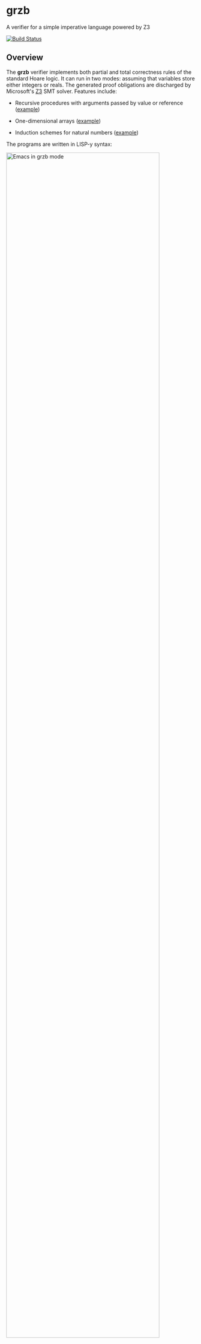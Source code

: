 # grzb

A verifier for a simple imperative language powered by Z3

[![Build Status](https://api.travis-ci.org/maciejpirog/grzb.png?branch=master)](http://travis-ci.org/maciejpirog/grzb)

## Overview

The __grzb__ verifier implements both partial and total correctness rules of the standard Hoare logic. It can run in two modes: assuming that variables store either integers or reals. The generated proof obligations are discharged by Microsoft's [Z3](https://github.com/Z3Prover/z3) SMT solver. Features include:

- Recursive procedures with arguments passed by value or reference ([example](examples/fib.imp))

- One-dimensional arrays ([example](examples/array-max.imp))

- Induction schemes for natural numbers ([example](examples/even.imp))

The programs are written in LISP-y syntax:

<img alt="Emacs in grzb mode" src="https://raw.githubusercontent.com/maciejpirog/grzb/master/other/screenshot1.png" width="90%">

In terminal:

```
$ cat examples/mult.imp                                                  
(begin
  (assert {init m k})
  (res := 0)
  (while {= (* init-m init-k) (+ res (* m k))}
    (not (= k 0))
    (begin
      (res := (+ res m))
      (k := (- k 1))))
  (assert {= res (* init-m init-k)}))
$ grzb examples/mult.imp
ok
```

## Run using Docker

__grzb__ is available on [Docker Hub](https://hub.docker.com/repository/docker/maciejpirog/grzb/general). Just remember to bind the directory that contains the program you want to verify to the container's `/home` directory:

```
docker run --rm -t -v ~/projects/grzb/examples:/home maciejpirog/grzb:latest -v factorial.imp
```

Note that `-v factorial.imp` are the arguments given to __grzb__, where `factorial.imp` is a file stored in the `~/projects/grzb/examples` directory.

:information_source: You can also download and run the Docker __grzb__ image from within Emacs. When in `grzb-mode`, simply hit `C-c C-d C-c` (or `C-c C-d C-p` for verbose output).

## Compile and Run

To compile __grzb__, you need Racket and Z3. For example, the following should do the trick on mac:

```
brew cask install racket
brew install z3
```

Then, make sure to set the `Z3_LIB` variable to point to Z3, e.g.,

```
export Z3_LIB=/usr/local/lib
```

As the next step, install the Racket bindings for Z3:

```
raco pkg install z3
```

Now we are ready to compile __grzb__:

```
cd grzb
raco exe -o grzb src/front/main.rkt
```

We can check if it works:

```
./grzb examples/factorial.imp
```

## Reference Manual

### Arithmetic expressions

```
A-EXPR ::= (A-OP A-EXPR ...)
        |  n
        |  X
        |  (X . A-EXPR)
A-OP   ::= + | - | * | / | %
```

where:

Semantics of the operators is as in Racket, where `%` is equivalent to Racket's `mod`.

`n` stands for a constant.

`X` standas for a variable (which could be any symbol).

`(x . e)` stands for the value of `e`-th cell of the array `x`.

Note that while arrays and variables share names, they are distinct. For example, in an expression `(+ a (a . 2))` the first `a` is a __variable__ (which stores a number), while `(a . 2)` is a value of the cell with index `2` of an __array__ `a`, which has nothing to do with the `a` in the first argument of `+`.

### Boolean expressions

```
B-EXPR ::= (B-OP B-EXPR ...)
        |  (B-CMP A-EXPR ...)
        |  true | false
B-OP   ::= and | or | not | impl | iff
B-CMP  ::= = | > | >= | < | <=
```

where:

`not` requires exactly one argumnet.

`impl` is an implication. In particular, `(impl a b ... c z)` is equivalent to `(impl (and a b ... c) z)`.


### The IMP language

```
PROG ::= (axiom LOG-EXPR) PROG
      |  (check LOG-EXPR) PROG
      |  (define (PROC-NAME X ...) LOG-EXPR LOG-EXPR CMD) PROG
	  |  (define* (PROC-NAME X ...) LOG-EXPR LOG-EXPR A-EXPR CMD) PROG
      |  CMD

CMD ::= (skip)
     |  (begin CMD ...)
     |  (X := A-EXPR)
     |  ((X . A-EXPR) := A-EXPR)
     |  (if B-EXPR CMD CMD)
     |  (while LOG-EXPR B-EXPR CMD)
     |  (while* LOG-EXPR A-EXPR B-EXPR CMD)
     |  (PROC-NAME PROC-ARG ...)
     |  (assert LOG-EXPR)
     |  (dummy-po)
	 
PROC-ARG ::= X
          |  (ref X)
          |  (val X)
          |  A-EXPR
```

#### Programs


`(axiom f)` tells __grzb__ to include `f` as an assumption to every proof obligation. It is used to specify relations, as in the `FACTORIAL` example above. Free variables in every axiom are closed by a universal quantifier, so the following two definitions are equivalent:

```
(axiom {impl (> n 0) (FACTORIAL (- n 1) k) (FACTORIAL n (* k n))})
(axiom {forall (n k) (impl (> n 0) (FACTORIAL (- n 1) k) (FACTORIAL n (* k n)))})
```

Axioms are defined before the main statement of the program:

```
(axiom {FACTORIAL 0 1})
(axiom {impl (> n 0) (FACTORIAL (- n 1) k) (FACTORIAL n (* k n))})
  
(begin
  (assert {>= n 0})
  (res := 1)
  (i := 0)
  (while*
    {and (FACTORIAL i res) (>= i 0) (<= i n)}
    {- n i}
    (< i n)
    (begin
      (i := (+ i 1))
      (res := (* res i))))
  (assert {FACTORIAL n res})))
```

`(check f)` run Z3 on a goal. As in the case of axioms, the formula ```f``` is always closed by a universal quantifier.

`(define (foo x y z) pre post cmd)` defines a recursive procedure named `foo`and arguments `x`, `y`, and `z`. The caller decides if the arguments are passed by value or reference. `pre` and `post` are pre- and postconditions of procedure call respectively. Procedures can be mutually recursive.

`(define* (foo x y z) pre post v cmd)` defines a total recursive procedure. The arithmetic expression `v` is the "variant", that is, a value which strictly decreases every recursive call. A group of mutually recursive procedures shares the variant.

#### Commands

`(skip)` is a command that does nothing.

`(begin c d ...)` is a sequential compositions of commands `c`, `d`, ...

`(x := e)` assigns the value of the arithmetic expression `e` to the variable `x`.

`((x . e) := f)` assigns the value of the arithmetic expression `f` to the `e`-th cell of the array `a`.

`(if b c d)` is the obvious "if" command.

`(while i b c)` is the while loop, where `i` is the invariant. It yields partial correctness of the loop.

`(while* i v b c)` is the while loop that yields total correctness. The arithmetic expression `v` is the "variant" of the loop, that is, a value which strictly decreases every iteration.

`(foo x y z)` invokes the procedure `foo` with arguments `x`, `y`, `z`. An argument could be:

- a variable, in which case it is passed by reference,

- `(ref x)` for a variable `x`, which also means passing `x` by reference,

- `(val x)` for a variable `x`, which means passing `x` by value

- an arithmetic expression, which is (of course) passed by value (except for the case when the arithmetic expression is a single variable).

`(assert f)` is a user asserion which specifies a condition that is met at a given point of the program. Most usually, we want one as the first step of the program (the precondition) and the last step (the postcondition).

`(dummy-po)` adds a trivial proof obligation with the current weakest precondition as an assumption. This is useful to reveal the computed precondition. 

### Verification logic

```
LOG-EXPR ::= (B-OP LOG-EXPR ...)
          |  (B-CMP A-EXPR ...)
          |  true | false
          |  (forall (X ...) LOG-EXPR)
          |  (exists (X ...) LOG-EXPR)
          |  (REL A-EXPR ...)
          |  (init X ...)
          |  (INDUCTION-SCHEME (X) LOG-EXPR)
```

where:

`(X ...)` stands for a non-empty list of variables (symbols)

`REL` is a name of a relation. Relations are user-specified (via `axiom` statements), e.g., one can specify (in the style of logic programming) a relation `FACTORIAL` such that `(FACTORIAL n k)` holds if `k` is a factorial of `n`:

```
(axiom {FACTORIAL 0 1})
(axiom {impl (> n 0) (FACTORIAL (- n 1) k) (FACTORIAL n (* k n))})
```

As a convention, we write verification logic expressions in curly braces (except of course the constants `true` and `false`) and we use all-caps for names of relations.

Note that arrays are not first-class in the program, they can be referenced as arguments to relations (by adding a quote, e.g. `'a`), and bound by special quantifiers `forall-array` and `exists-array`. For example, a predicate that states that the part of an array in the bounds `[i .. j]` is sorted can be defined as the following relation:

```
(axiom {impl (<= i j) (iff (SORTED 'a i j)
                           (forall (k m) (impl (<= i k m j) 
                                         (<= (a . k) (a . m)))))})
```

Since free variables in axioms are closed by universal quantifiers,
the above is synonymous to:


```
(axiom (forall-array (a) (forall (j i)
  (impl (<= i j) (iff (SORTED 'a i j)
                      (forall (k m) (impl (<= i k m j)
                                          (<= (a . k) (a . m))))))))
```

### Initialization of variables

`(init x y ... z)` is a macro for `(and (= x init-x) (= y init-y) ... (= z init-z))`. It is useful as the initial assertion.

### Induction schemes

`(INDUCTION-SCHEME (x) f)` is a macro for induction on natural numbers, where `f` stands for a predicate with a free variable `x`. Because nothing in __grzb__ is higher-order, we need to generate a new induction theorem for every predicate separately. There are two predefined recursion schemes:

`(induction (x) (P x))` stands for:

```
(impl (P 0)
      (forall (x) (impl (>= x 0) (P x) (P (+ x 1))))
      (forall (x) (impl (>= x 0) (P x))))
```

while

`(induction< (x) (P x))` stands for

```
(impl (forall (x) (impl (>= x 0)
                        (forall (y) (impl (>= y 0) (< y x)
                                          (P y)))
                        (P x)))
      (forall (x) (impl (>= x 0) (P x))))
```

For example, Z3 is not able to accept the following program without the induction axiom:

```
(axiom {EVEN 0})
(axiom {impl (>= n 0) (EVEN n) (EVEN (+ n 2))})

(axiom {induction (x) (or (EVEN x) (EVEN (+ x 1)))})

(begin
  (assert {>= x 0})
  (y := (+ x 1))
  (assert {or (EVEN x) (EVEN y)}))
```

:heavy_exclamation_mark: Induction axioms are (of course) not sound in the `real` mode.
